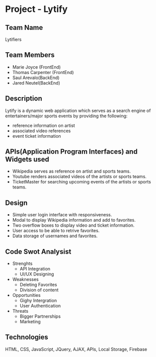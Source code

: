# Project - Lytify #

## Team Name ##
Lytifiers

## Team Members ##
* Marie Joyce (FrontEnd)
* Thomas Carpenter (FrontEnd)
* Saul Arevalo(BackEnd)
* Jared Neutel(BackEnd)

## Description ##
Lytify is a dynamic web application which serves as a search engine of entertainers/major sports events by providing the following:

* reference information on artist
* associated video references
* event ticket information

## APIs(Application Program Interfaces) and Widgets used ##

* Wikipedia serves as reference on artist and sports teams.
* Youtube renders associated videos of the artists or sports teams.
* TicketMaster for searching upcoming events of the artists or sports teams.

## Design ##
* Simple user login interface with responsiveness.
* Modal to display Wikipedia information and add to favorites.
* Two overflow boxes to display video and ticket information.
* User access to be able to retrive favorites.
* Data storage of usernames and favorites.

## Code Swot Analysist ##
* Strenghts
  - API Integration
  - UI/UX Designing
* Weaknesses
  - Deleting Favorites
  - Division of content
* Opportunities
  - Gighy Intergration
  - User Authentication
* Threats
  - Bigger Partnerships
  - Marketing

## Technologies ##
HTML, CSS, JavaScript, JQuery, AJAX, APIs, Local Storage, Firebase


